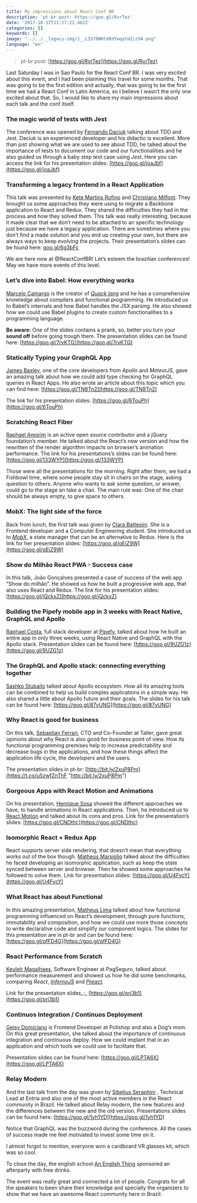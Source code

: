 ```yaml
---
title: My impressions about React Conf BR
description: 'pt-br post: https://goo.gl/RvrTez'
date: '2017-10-17T11:17:21.462Z'
categories: []
keywords: []
image: "../../__legacy-img/1__LIU78WKCmRdYwqyCmZizVA.png"
language: "en"
---
```



> pt-br post: [https://goo.gl/RvrTez](https://goo.gl/RvrTez)

Last Saturday I was in Sao Paulo for the React Conf BR. I was very excited about this event, and I had been planning this travel for some months. That was going to be the first edition and actually, that was going to be the first time we had a React Conf in Latin America, so I believe I wasn’t the only one excited about that. So, I would like to share my main impressions about each talk and the conf itself.

### The magic world of tests with Jest

The conference was opened by [Fernando Daciuk](https://medium.com/u/56a528c3eb78) talking about TDD and Jest. Daciuk is an experienced developer and his didactic is excellent. More than just showing what we are used to see about TDD, he talked about the importance of tests to document our code and our functionalities and he also guided us through a baby step test case using _Jest_. Here you can access the link for his presentation slides: [https://goo.gl/joaJbf](https://goo.gl/joaJbf)

### Transforming a legacy frontend in a React Application

This talk was presented by [Kete Martins Rufino](https://medium.com/u/22305afc282d) and [Christiano Milfont](https://medium.com/u/a8dc8aafba41). They brought us some approaches they were using to migrate a Backbone application to React and Redux. They shared the difficulties they had in the process and how they solved them. This talk was really interesting, because it made clear that we don’t need to be attached to an specific technology just because we have a legacy application. There are sometimes where you don’t find a made solution and you end up creating your own, but there are always ways to keep evolving the projects. Their presentation’s slides can be found here: [goo.gl/6g3bFc](https://t.co/J6gId718yC "https://goo.gl/6g3bFc")

We are here now at @ReactConfBR! Let’s esteem the brazilian conferences! May we have more events of this level.

### Let’s dive into Babel: How everything works

[Marcelo Camargo](https://medium.com/u/f8c552d9732b) is the creator of [_Quack lang_](https://github.com/haskellcamargo/quack) and he has a comprehensive knowledge about compilers and functional programming. He introduced us to Babel’s internals and how Babel handles the JSX parsing. He also showed how we could use Babel plugins to create custom functionalities to a programming language.

**Be aware:** One of the slides contains a prank, so, better you turn your **sound off** before going trough them. The presentation slides can be found here: [https://goo.gl/7rvKTG](https://goo.gl/7rvKTG)

### Statically Typing your GraphQL App

[James Baxley](https://medium.com/u/fd3d3dea3cd3), one of the core developers from _Apollo_ and _MeteorJS,_ gave an amazing talk about how we could add type checking for GraphQL queries in React Apps. He also wrote an article about this topic which you can find here: [https://goo.gl/TN8Tn2](https://goo.gl/TN8Tn2)

The link for his presentation slides: [https://goo.gl/6TouPh](https://goo.gl/6TouPh)

### Scratching React Fiber

[Raphael Amorim](https://medium.com/u/9fee3779af5e) is an active open source contributor and a jQuery foundation’s member. He talked about the React’s new version and how the rewritten of the render algorithm impacts on browser’s animation performance. The link for his presentations’s slides can be found here: [https://goo.gl/133WYP](https://goo.gl/133WYP)

Those were all the presentations for the morning. Right after them, we had a Fishbowl time, where some people stay sit in chairs on the stage, asking question to others. Anyone who wants to ask some question, or answer, could go to the stage an take a chair. The main rule was: One of the chair should be always empty, to give space to others.

### MobX: The light side of the force

Back from lunch, the first talk was given by [Clara Battesini](https://medium.com/u/215ea10e0f94). She is a Frontend developer and a Computer Engineering student. She introduced us to [_MobX_](https://github.com/mobxjs/mobx), a state manager that can be an alternative to Redux. Here is the link for her presentation slides: [https://goo.gl/qEiZ9W](https://goo.gl/qEiZ9W)

### Show do Milhão React PWA - Success case

In this talk, João Gonçalves presented a case of success of the web app “Show do milhão”. He showed us how he built a progressive web app, that also uses React and Redux. The link for his presentation slides: [https://goo.gl/jQckxZ](https://goo.gl/jQckxZ)

### Building the Pipefy mobile app in 3 weeks with React Native, GraphQL and Apollo

[Raphael Costa](https://medium.com/u/aceffb7c647a), full stack developer at [Pipefy](https://www.pipefy.com/), talked about how he built an entire app in only three weeks, using React Native and GraphQL with the Apollo stack. Presentation slides can be found here: [https://goo.gl/9UZG1z](https://goo.gl/9UZG1z)

### The GraphQL and Apollo stack: connecting everything together

[Sashko Stubailo](https://medium.com/u/803918030a60) talked about Apollo ecosystem. How all its amazing tools can be combined to help us build complex applications in a simple way. He also shared a little about Apollo future and their goals. The slides for his talk can be found here: [https://goo.gl/87yUNG](https://goo.gl/87yUNG)

### Why React is good for business

On this talk, [Sebastian Ferrari](https://medium.com/u/77e31bd2d242), CTO and Co-Founder at Taller, gave great opinions about why React is also good for business point of view. How its functional programming premises help to increase predictability and decrease bugs in the applications, and how these things affect the application life cycle, the developers and the users.

The presentation slides  in pt-br: [http://bit.ly/2xuP8Pm](https://t.co/u5zwfZnThF "http://bit.ly/2xuP8Pm")

### Gorgeous Apps with React Motion and Animations

On his presentation, [Henrique Sosa](https://medium.com/u/8edd8e72759) showed the different approaches we have, to handle animations in React applications. Then, he introduced us to [React Motion](https://github.com/chenglou/react-motion) and talked about its cons and pros. Link for the presentation’s slides: [https://goo.gl/CNDthc](https://goo.gl/CNDthc)

### Isomorphic React + Redux App

React supports server side rendering, that doesn’t mean that everything works out of the box though. [Matheus Marsiglio](https://medium.com/u/6b7285942a61) talked about the difficulties he faced developing an isomorphic application, such as keep the state synced between server and browser. Then he showed some approaches he followed to solve them. Link for presentation slides: [https://goo.gl/U4FvcY](https://goo.gl/U4FvcY)

### What React has about Functional

In this amazing presentation, [Matheus Lima](https://medium.com/u/fb33cb80b669) talked about how functional programming influenced on React’s development, through pure functions, immutability and composition, and how we could use more those concepts to write declarative code and simplify our component logics. The slides for this presentation are in pt-br and can be found here: [https://goo.gl/qfFD4G](https://goo.gl/qfFD4G)

### React Performance from Scratch

[Keulelr Magalhaes](https://medium.com/u/fc3b127ad50a), Software Engineer at PagSeguro, talked about performance measurement and showed us how he did some benchmarks, comparing _React_, [_InfernoJS_](https://github.com/infernojs/inferno) and [_Preact_](https://github.com/developit/preact)_._

Link for the presentation slides_:_ [https://goo.gl/prj3b1](https://goo.gl/prj3b1)

### Continuos Integration / Continuos Deployment

[Geisy Domiciano](https://medium.com/u/b1991113b236) is Frontend Developer at Polishop and also a Dog’s mom. On this great presentation, she talked about the importance of continuous integration and continuous deploy. How we could implant that in an application and which tools we could use to facilitate that.

Presentation slides can be found here: [https://goo.gl/LPTA6X](https://goo.gl/LPTA6X)

### Relay Modern

And the last talk from the day was given by [Sibelius Seraphini](https://medium.com/u/fdf9efd749e0) , Technical Lead at Entria and also one of the most active members in the React community in Brazil. He talked about Relay modern, the new features and the differences between the new and the old version. Presentations slides can be found here: [https://goo.gl/1yh1YD](https://goo.gl/1yh1YD)

Notice that GraphQL was the buzzword during the conference. All the cases of success made me feel motivated to invest some time on it.

I almost forgot to mention, everyone won a cardboard VR glasses kit, which was so cool.

To close the day, the english school [An English Thing](http://www.anenglishthing.com.br/) sponsored an afterparty with free drinks.

The event was really great and connected a lot of people. Congrats for all the speakers to been share their knowledge and specially the organizers to show that we have an awesome React community here in Brazil.
